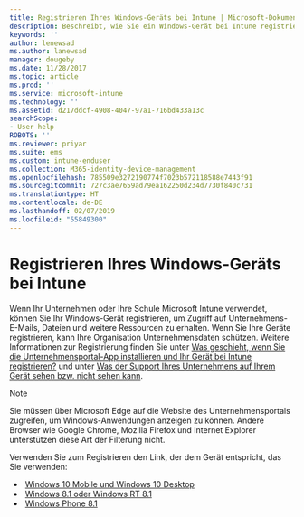 ```yaml
---
title: Registrieren Ihres Windows-Geräts bei Intune | Microsoft-Dokumentation
description: Beschreibt, wie Sie ein Windows-Gerät bei Intune registrieren.
keywords: ''
author: lenewsad
ms.author: lanewsad
manager: dougeby
ms.date: 11/28/2017
ms.topic: article
ms.prod: ''
ms.service: microsoft-intune
ms.technology: ''
ms.assetid: d217ddcf-4908-4047-97a1-716bd433a13c
searchScope:
- User help
ROBOTS: ''
ms.reviewer: priyar
ms.suite: ems
ms.custom: intune-enduser
ms.collection: M365-identity-device-management
ms.openlocfilehash: 785509e3272190774f7023b572118588e7443f91
ms.sourcegitcommit: 727c3ae7659ad79ea162250d234d7730f840c731
ms.translationtype: HT
ms.contentlocale: de-DE
ms.lasthandoff: 02/07/2019
ms.locfileid: "55849300"
---
```

# <a name="enroll-your-windows-device-in-intune"></a>Registrieren Ihres Windows-Geräts bei Intune

Wenn Ihr Unternehmen oder Ihre Schule Microsoft Intune verwendet, können Sie Ihr Windows-Gerät registrieren, um Zugriff auf Unternehmens-E-Mails, Dateien und weitere Ressourcen zu erhalten. Wenn Sie Ihre Geräte registrieren, kann Ihre Organisation Unternehmensdaten schützen. Weitere Informationen zur Registrierung finden Sie unter [Was geschieht, wenn Sie die Unternehmensportal-App installieren und Ihr Gerät bei Intune registrieren?](what-happens-if-you-install-the-company-portal-app-and-enroll-your-device-in-intune-windows.md) und unter [Was der Support Ihres Unternehmens auf Ihrem Gerät sehen bzw. nicht sehen kann](what-info-can-your-company-see-when-you-enroll-your-device-in-intune.md).

> [!NOTE]
> Sie müssen über Microsoft Edge auf die Website des Unternehmensportals zugreifen, um Windows-Anwendungen anzeigen zu können. Andere Browser wie Google Chrome, Mozilla Firefox und Internet Explorer unterstützen diese Art der Filterung nicht.


Verwenden Sie zum Registrieren den Link, der dem Gerät entspricht, das Sie verwenden:

-  [Windows 10 Mobile und Windows 10 Desktop](enroll-your-w10-phone-or-w10-pc-windows.md)
-  [Windows 8.1 oder Windows RT 8.1](enroll-your-w81-or-rt81-windows.md)
-  [Windows Phone 8.1](enroll-your-wp81-windows.md)
